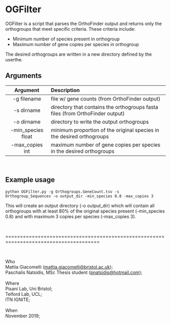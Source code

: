 # OGFilter
OGFilter is a script that parses the OrthoFinder output and returns only the orthogroups that meet specific criteria.
These criteria include:
- Minimum number of species present in orthogroup
- Maximum number of gene copies per species in orthogroup

The desired orthogroups are written in a new directory defined by the userthe.

## Arguments
Argument    |  Description             
:-------------:|:-----------------------
-g filename | file w/ gene counts (from OrthoFinder output)
-s dirname | directory that contains the orthogroups fasta files (from OrthoFinder output)
-o dirname | directory to write the output orthogroups
-min_species float | minimum proportion of the original species in the desired orthogroups 
-max_copies int | maximum number of gene copies per species in the desired orthogroups
<br>   

## Example usage

```
python OGFilter.py -g Orthogroups.GeneCount.tsv -s Orthogroup_Sequences -o output_dir -min_species 0.8 -max_copies 3 
```

This will create an output directory (-o output_dir) which will contain all orthogroups with at least 80% of the original species present (-min_species 0.8) and with maximum 3 copies per species (-max_copies 3).

<br>

======================================================================================

<br>

Who<br> 
 Mattia Giacomelli (mattia.giacomelli@bristol.ac.uk); <br>
 Paschalis Natsidis, MSc Thesis student (pnatsidis@hotmail.com); <br>
<br>
Where<br>
 Pisani Lab, Uni Bristol; <br>
 Telford Lab, UCL; <br>
 ITN IGNITE; 
<br>
<br>
When<br> 
 November 2019; 
